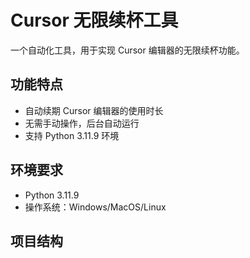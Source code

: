 # Cursor 无限续杯工具

一个自动化工具，用于实现 Cursor 编辑器的无限续杯功能。

## 功能特点
- 自动续期 Cursor 编辑器的使用时长
- 无需手动操作，后台自动运行
- 支持 Python 3.11.9 环境

## 环境要求
- Python 3.11.9
- 操作系统：Windows/MacOS/Linux

## 项目结构 